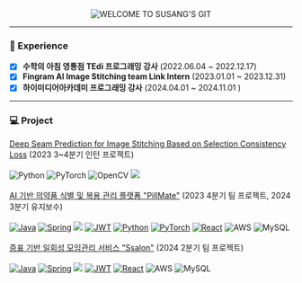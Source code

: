 <div align="center">
  <img src="https://capsule-render.vercel.app/api?type=soft&color=auto&text=WELCOME%20TO%20SUSANG'S%20GIT&fontSize=40&animation=twinkling" alt="WELCOME TO SUSANG'S GIT">
</div>
<hr>

### :running: Experience 
- [x] **수학의 아침 영통점 TEdi 프로그래밍 강사** (2022.06.04 ~ 2022.12.17)
- [X] **Fingram AI Image Stitching team Link Intern** (2023.01.01 ~ 2023.12.31)
- [x] **하이미디어아카데미 프로그래밍 강사** (2024.04.01 ~ 2024.11.01 )
<hr>

### :computer: Project
[Deep Seam Prediction for Image Stitching Based on Selection Consistency Loss](https://github.com/YOOSUSANG/Deep-Seam-Prediction) (2023 3~4분기 인턴 프로젝트)
<br>
<br>
![Python](https://img.shields.io/badge/python-3670A0?style=for-the-badge&logo=python&logoColor=ffdd54) 
![PyTorch](https://img.shields.io/badge/PyTorch-%23EE4C2C.svg?style=for-the-badge&logo=PyTorch&logoColor=white)
![OpenCV](https://img.shields.io/badge/opencv-%23white.svg?style=for-the-badge&logo=opencv&logoColor=white) 
<img src="https://img.shields.io/badge/Anaconda-44A833?style=flat-square&logo=Anaconda&logoColor=white"/>
<br>
<br>
[AI 기반 의약품 식별 및 복용 관리 플랫폼 "PillMate"](https://github.com/YOOSUSANG/pillMate) (2023 4분기 팀 프로젝트, 2024 3분기 유지보수)
<br>
<br>
[![Java](https://img.shields.io/badge/java-%23ED8B00.svg?style=for-the-badge&logo=openjdk&logoColor=white)](https://example.com)
[![Spring](https://img.shields.io/badge/spring-%236DB33F.svg?style=for-the-badge&logo=spring&logoColor=white)](https://example.com)
[<img src="https://img.shields.io/badge/springboot-6DB33F?style=for-the-badge&logo=springboot&logoColor=white">](https://example.com)
[![JWT](https://img.shields.io/badge/JWT-black?style=for-the-badge&logo=JSON%20web%20tokens)](https://example.com)
[![Python](https://img.shields.io/badge/python-3670A0?style=for-the-badge&logo=python&logoColor=ffdd54)](https://example.com)
[![PyTorch](https://img.shields.io/badge/PyTorch-%23EE4C2C.svg?style=for-the-badge&logo=PyTorch&logoColor=white)](https://example.com)
[![React](https://img.shields.io/badge/react-%2320232a.svg?style=for-the-badge&logo=react&logoColor=%2361DAFB)](https://example.com)
![AWS](https://img.shields.io/badge/AWS-%23FF9900.svg?style=for-the-badge&logo=amazon-aws&logoColor=white)
![MySQL](https://img.shields.io/badge/mysql-4479A1.svg?style=for-the-badge&logo=mysql&logoColor=white)
<br>
<br>
[증표 기반 일회성 모임관리 서비스 "Ssalon"](https://github.com/lee1684/SKYTeam/tree/main) (2024 2분기 팀 프로젝트)
<br>
<br>
[![Java](https://img.shields.io/badge/java-%23ED8B00.svg?style=for-the-badge&logo=openjdk&logoColor=white)](https://example.com)
[![Spring](https://img.shields.io/badge/spring-%236DB33F.svg?style=for-the-badge&logo=spring&logoColor=white)](https://example.com)
[<img src="https://img.shields.io/badge/springboot-6DB33F?style=for-the-badge&logo=springboot&logoColor=white">](https://example.com)
[![JWT](https://img.shields.io/badge/JWT-black?style=for-the-badge&logo=JSON%20web%20tokens)](https://example.com)
[![React](https://img.shields.io/badge/react-%2320232a.svg?style=for-the-badge&logo=react&logoColor=%2361DAFB)](https://example.com)
![AWS](https://img.shields.io/badge/AWS-%23FF9900.svg?style=for-the-badge&logo=amazon-aws&logoColor=white)
![MySQL](https://img.shields.io/badge/mysql-4479A1.svg?style=for-the-badge&logo=mysql&logoColor=white)
<br>
<br>
